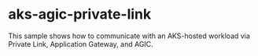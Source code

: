 # aks-agic-private-link
This sample shows how to communicate with an AKS-hosted workload via Private Link, Application Gateway, and AGIC.
